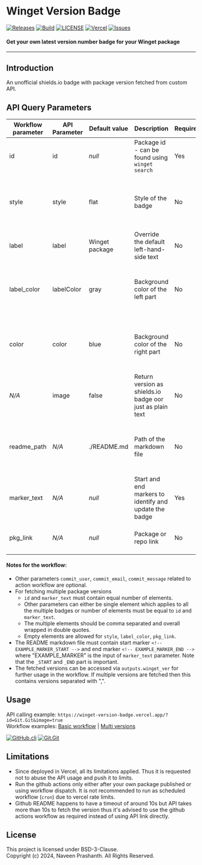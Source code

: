 # Winget Version Badge

[![Releases](https://img.shields.io/github/v/release/gnpaone/winget-version-badge?style=flat-square)](https://github.com/gnpaone/winget-version-badge/releases)
[![Build](https://img.shields.io/github/actions/workflow/status/gnpaone/winget-version-badge/build.yml?style=flat-square&logo=github)](https://github.com/gnpaone/winget-version-badge/actions/workflows/build.yml)
[![LICENSE](https://img.shields.io/github/license/gnpaone/winget-version-badge?style=flat-square)](https://github.com/gnpaone/winget-version-badge/blob/main/LICENSE)
[![Vercel](https://vercelbadge.vercel.app/api/gnpaone/winget-version-badge?style=flat-square&logo=vercel)](https://winget-version-badge.vercel.app)
[![Issues](https://img.shields.io/github/issues/gnpaone/winget-version-badge?color=orange&style=flat-square)](https://github.com/gnpaone/winget-version-badge/issues)

#### Get your own latest version number badge for your Winget package

<hr noshade>

## Introduction

An unofficial shields.io badge with package version fetched from custom API.

## API Query Parameters
<table>
  <thead>
    <tr>
      <th>Workflow parameter</th>
      <th>API Parameter</th>
      <th>Default value</th>
      <th>Description</th>
      <th>Required</th>
      <th>Possible values</th>
      <th></th>
    </tr>
  </thead>
  <tbody>
    <tr>
      <td>id</td>
      <td>id</td>
      <td><em>null</em></td>
      <td>Package id - can be found using <code>winget search</code></td>
      <td>Yes</td>
      <td><em>Winget package identifier (ID)</em></td>
      <td rowspan="9">All these parameters (related to workflow only) supports updating multiple package badges at a time without calling the workflow multiple times.<br><a href="https://github.com/gnpaone/winget-version-badge/blob/main/.github/workflows/example.yml">Example workflow</td>
    </tr>
    <tr>
      <td>style</td>
      <td>style</td>
      <td>flat</td>
      <td>Style of the badge</td>
      <td>No</td>
      <td>flat, flat-square, plastic, for-the-badge, plastic, social</td>
    </tr>
    <tr>
      <td>label</td>
      <td>label</td>
      <td>Winget package</td>
      <td>Override the default left-hand-side text</td>
      <td>No</td>
      <td><em>Text (special chars included)</em></td>
    </tr>
    <tr>
      <td>label_color</td>
      <td>labelColor</td>
      <td>gray</td>
      <td>Background color of the left part</td>
      <td>No</td>
      <td><em>hex, rgb, rgba, hsl, hsla and css named colors supported</em></td>
    </tr>
    <tr>
      <td>color</td>
      <td>color</td>
      <td>blue</td>
      <td>Background color of the right part</td>
      <td>No</td>
      <td><em>hex, rgb, rgba, hsl, hsla and css named colors supported</em></td>
    </tr>
    <tr>
      <td><em>N/A</em></td>
      <td>image</td>
      <td>false</td>
      <td>Return version as shields.io badge oor just as plain text</td>
      <td>No</td>
      <td>true <em>or</em> 1, false</td>
    </tr>
    <tr>
      <td>readme_path</td>
      <td><em>N/A</em></td>
      <td>./README.md</td>
      <td>Path of the markdown file</td>
      <td>No</td>
      <td><em>File path relative to the root directory of the GitHub repo</em></td>
    </tr>
    <tr>
      <td>marker_text</td>
      <td><em>N/A</em></td>
      <td><em>null</em></td>
      <td>Start and end markers to identify and update the badge</td>
      <td>Yes</td>
      <td><em>Marker text</em></td>
    </tr>
    <tr>
      <td>pkg_link</td>
      <td><em>N/A</em></td>
      <td><em>null</em></td>
      <td>Package or repo link</td>
      <td>No</td>
      <td><em>URL of the package repo</em></td>
    </tr>
  </tbody>
</table>

#### Notes for the workflow:
* Other parameters `commit_user`, `commit_email`, `commit_message` related to action workflow are optional.
* For fetching multiple package versions
  * `id` and `marker_text` must contain equal number of elements.
  * Other parameters can either be single element which applies to all the multiple badges or number of elements must be equal to `id` and `marker_text`.
  * The multiple elements should be comma separated and overall wrapped in double quotes.
  * Empty elements are allowed for `style`, `label_color`, `pkg_link`.
* The README markdown file must contain start marker `<!-- EXAMPLE_MARKER_START -->` and end marker `<!-- EXAMPLE_MARKER_END -->` where "EXAMPLE_MARKER" is the input of `marker_text` parameter. Note that the `_START` and `_END` part is important.
* The fetched versions can be accessed via `outputs.winget_ver` for further usage in the workflow. If multiple versions are fetched then this contains versions separated with ",".

## Usage
API calling example: `https://winget-version-badge.vercel.app/?id=Git.Git&image=true`<br>
Workflow examples: [Basic workflow](https://github.com/gnpaone/winget-version-badge/blob/main/examples/basic.yml) | [Multi versions](https://github.com/gnpaone/winget-version-badge/blob/main/examples/multi-ver.yml) <br>
<!-- EXAMPLE_1_START -->
[![GitHub.cli](https://img.shields.io/badge/Winget%20package-2.9.0-blue?style=plastic&labelColor=)](https://github.com)<!-- EXAMPLE_1_END --><!-- EXAMPLE_2_START -->
[![Git.Git](https://img.shields.io/badge/Winget%20package-2.46.0-green?style=plastic&labelColor=red)](https://github.com)<!-- EXAMPLE_2_END -->

## Limitations
- Since deployed in Vercel, all its limitations applied. Thus it is requested not to abuse the API usage and push it to limits.
- Run the github actions only either after your own package published or using workflow dispatch. It is not recommended to run as scheduled workflow (`cron`) due to vercel rate limits.
- Github README happens to have a timeout of around 10s but API takes more than 10s to fetch the version thus it's advised to use the github actions workflow as required instead of using API link directly.

## License
This project is licensed under BSD-3-Clause.  
Copyright (c) 2024, Naveen Prashanth. All Rights Reserved.
